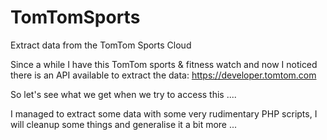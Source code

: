 # TomTomSports
Extract data from the TomTom Sports Cloud

Since a while I have this TomTom sports & fitness watch and now I noticed there is an API available to extract the data: 
https://developer.tomtom.com

So let's see what we get when we try to access this ....

I managed to extract some data with some very rudimentary PHP scripts, I will cleanup some things and generalise it a bit more ...
